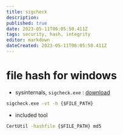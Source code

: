 ```yaml
---
title: sigcheck
description: 
published: true
date: 2023-05-11T06:05:50.411Z
tags: security, hash, integrity
editor: markdown
dateCreated: 2023-05-11T06:05:50.411Z
---
```


# file hash for windows

- sysinternals, `sigcheck.exe` : [download](https://learn.microsoft.com/ko-kr/sysinternals/downloads/sigcheck)
```bat
sigcheck.exe -vt -h {$FILE_PATH}
```

- included tool
```bat
CertUtil -hashfile {$FILE_PATH} md5
```